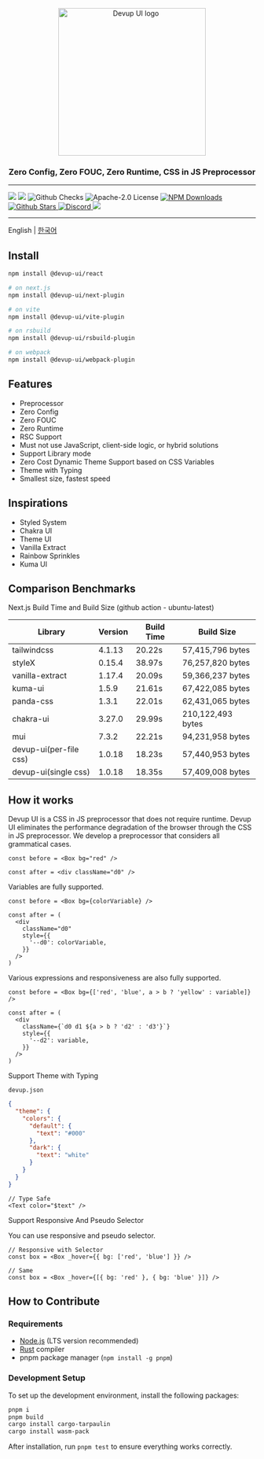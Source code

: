 <div align="center">
  <img src="https://raw.githubusercontent.com/dev-five-git/devup-ui/main/media/logo.svg" alt="Devup UI logo" width="300" />
</div>

<h3 align="center">
    Zero Config, Zero FOUC, Zero Runtime, CSS in JS Preprocessor
</h3>

---

<div>
<img src='https://img.shields.io/npm/v/@devup-ui/react'>
<img src='https://img.shields.io/bundlephobia/minzip/@devup-ui/react'>
<img alt="Github Checks" src="https://badgen.net/github/checks/dev-five-git/devup-ui"/>
<img alt="Apache-2.0 License" src="https://img.shields.io/github/license/dev-five-git/devup-ui"/>
<a href="https://www.npmjs.com/package/@devup-ui/react">
<img alt="NPM Downloads" src="https://img.shields.io/npm/dm/@devup-ui/react.svg?style=flat"/>
</a>
<a href="https://badgen.net/github/stars/dev-five-git/devup-ui">
<img alt="Github Stars" src="https://badgen.net/github/stars/dev-five-git/devup-ui" />
</a>
<a href="https://discord.gg/8zjcGc7cWh">
<img alt="Discord" src="https://img.shields.io/discord/1321362173619994644.svg?label=&logo=discord&logoColor=ffffff&color=7389D8&labelColor=6A7EC2" />
</a>
<a href="https://codecov.io/gh/dev-five-git/devup-ui" >
 <img src="https://codecov.io/gh/dev-five-git/devup-ui/graph/badge.svg?token=8I5GMB2X5B"/>
</a>
</div>

---

English | [한국어](README_ko.md)

## Install

```sh
npm install @devup-ui/react

# on next.js
npm install @devup-ui/next-plugin

# on vite
npm install @devup-ui/vite-plugin

# on rsbuild
npm install @devup-ui/rsbuild-plugin

# on webpack
npm install @devup-ui/webpack-plugin
```

## Features

- Preprocessor
- Zero Config
- Zero FOUC
- Zero Runtime
- RSC Support
- Must not use JavaScript, client-side logic, or hybrid solutions
- Support Library mode
- Zero Cost Dynamic Theme Support based on CSS Variables
- Theme with Typing
- Smallest size, fastest speed

## Inspirations

- Styled System
- Chakra UI
- Theme UI
- Vanilla Extract
- Rainbow Sprinkles
- Kuma UI

## Comparison Benchmarks

Next.js Build Time and Build Size (github action - ubuntu-latest)

| Library                | Version | Build Time | Build Size        |
| ---------------------- | ------- | ---------- | ----------------- |
| tailwindcss            | 4.1.13  | 20.22s     | 57,415,796 bytes  |
| styleX                 | 0.15.4  | 38.97s     | 76,257,820 bytes  |
| vanilla-extract        | 1.17.4  | 20.09s     | 59,366,237 bytes  |
| kuma-ui                | 1.5.9   | 21.61s     | 67,422,085 bytes  |
| panda-css              | 1.3.1   | 22.01s     | 62,431,065 bytes  |
| chakra-ui              | 3.27.0  | 29.99s     | 210,122,493 bytes |
| mui                    | 7.3.2   | 22.21s     | 94,231,958 bytes  |
| devup-ui(per-file css) | 1.0.18  | 18.23s     | 57,440,953 bytes  |
| devup-ui(single css)   | 1.0.18  | 18.35s     | 57,409,008 bytes  |

## How it works

Devup UI is a CSS in JS preprocessor that does not require runtime.
Devup UI eliminates the performance degradation of the browser through the CSS in JS preprocessor.
We develop a preprocessor that considers all grammatical cases.

```tsx
const before = <Box bg="red" />

const after = <div className="d0" />
```

Variables are fully supported.

```tsx
const before = <Box bg={colorVariable} />

const after = (
  <div
    className="d0"
    style={{
      '--d0': colorVariable,
    }}
  />
)
```

Various expressions and responsiveness are also fully supported.

```tsx
const before = <Box bg={['red', 'blue', a > b ? 'yellow' : variable]} />

const after = (
  <div
    className={`d0 d1 ${a > b ? 'd2' : 'd3'}`}
    style={{
      '--d2': variable,
    }}
  />
)
```

Support Theme with Typing

`devup.json`

```json
{
  "theme": {
    "colors": {
      "default": {
        "text": "#000"
      },
      "dark": {
        "text": "white"
      }
    }
  }
}
```

```tsx
// Type Safe
<Text color="$text" />
```

Support Responsive And Pseudo Selector

You can use responsive and pseudo selector.

```tsx
// Responsive with Selector
const box = <Box _hover={{ bg: ['red', 'blue'] }} />

// Same
const box = <Box _hover={[{ bg: 'red' }, { bg: 'blue' }]} />
```

## How to Contribute

### Requirements

- [Node.js](https://nodejs.org) (LTS version recommended)
- [Rust](https://rustup.rs) compiler
- pnpm package manager (`npm install -g pnpm`)

### Development Setup

To set up the development environment, install the following packages:

```sh
pnpm i
pnpm build
cargo install cargo-tarpaulin
cargo install wasm-pack
```

After installation, run `pnpm test` to ensure everything works correctly.
